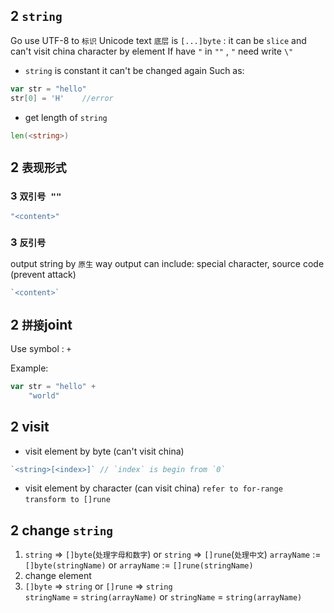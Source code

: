 ## 2 `string`
Go use UTF-8 to `标识` Unicode text
`底层` is `[...]byte` : it can be `slice` and can't visit china character by element
If have `"` in `""` , `"` need write `\"` 

* `string` is constant 
it can't be changed again
Such as: 
```go
var str = "hello"
str[0] = 'H'	//error
```

* get length of `string` 
```go
len(<string>)
```



## 2 `表现形式` 
### 3  `双引号 ""`
```go
"<content>"
```

### 3  `反引号 `
output string by `原生` way
output can include: special character, source code  (prevent attack)
```go
`<content>` 
```



## 2 `拼接`joint
Use symbol : `+` 

Example:
```go
var str = "hello" +
	"world"
```

## 2 visit
* visit element by byte (can't visit china)
```go
`<string>[<index>]` // `index` is begin from `0` 
```

* visit element by character (can visit china)
`refer to for-range` 
`transform to []rune` 


## 2 change `string` 
1. `string` => `[]byte`(`处理字母和数字`)  or  `string` => `[]rune`(`处理中文`) 
`arrayName` := `[]byte(stringName)`  or  `arrayName` := `[]rune(stringName)` 
2. change element
3. `[]byte` => `string`  or  `[]rune` => `string`  
`stringName` = `string(arrayName)`  or  `stringName` = `string(arrayName)` 
